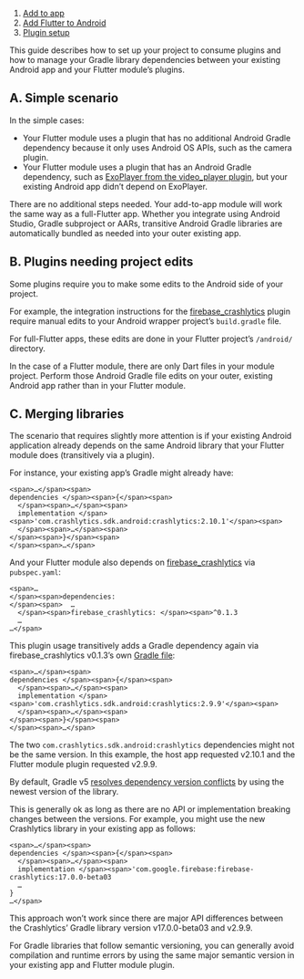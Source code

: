 1.  [Add to app](https://docs.flutter.dev/add-to-app)
2.  [Add Flutter to Android](https://docs.flutter.dev/add-to-app/android)
3.  [Plugin setup](https://docs.flutter.dev/add-to-app/android/plugin-setup)

This guide describes how to set up your project to consume plugins and how to manage your Gradle library dependencies between your existing Android app and your Flutter module’s plugins.

## A. Simple scenario

In the simple cases:

-   Your Flutter module uses a plugin that has no additional Android Gradle dependency because it only uses Android OS APIs, such as the camera plugin.
-   Your Flutter module uses a plugin that has an Android Gradle dependency, such as [ExoPlayer from the video\_player plugin](https://github.com/flutter/packages/blob/main/packages/video_player/video_player_android/android/build.gradle), but your existing Android app didn’t depend on ExoPlayer.

There are no additional steps needed. Your add-to-app module will work the same way as a full-Flutter app. Whether you integrate using Android Studio, Gradle subproject or AARs, transitive Android Gradle libraries are automatically bundled as needed into your outer existing app.

## B. Plugins needing project edits

Some plugins require you to make some edits to the Android side of your project.

For example, the integration instructions for the [firebase\_crashlytics](https://pub.dev/packages/firebase_crashlytics) plugin require manual edits to your Android wrapper project’s `build.gradle` file.

For full-Flutter apps, these edits are done in your Flutter project’s `/android/` directory.

In the case of a Flutter module, there are only Dart files in your module project. Perform those Android Gradle file edits on your outer, existing Android app rather than in your Flutter module.

## C. Merging libraries

The scenario that requires slightly more attention is if your existing Android application already depends on the same Android library that your Flutter module does (transitively via a plugin).

For instance, your existing app’s Gradle might already have:

```
<span>…</span><span>
dependencies </span><span>{</span><span>
  </span><span>…</span><span>
  implementation </span><span>'com.crashlytics.sdk.android:crashlytics:2.10.1'</span><span>
  </span><span>…</span><span>
</span><span>}</span><span>
</span><span>…</span>
```

And your Flutter module also depends on [firebase\_crashlytics](https://pub.dev/packages/firebase_crashlytics) via `pubspec.yaml`:

```
<span>…
</span><span>dependencies:
</span><span>  …
  </span><span>firebase_crashlytics: </span><span>^0.1.3
  …
…</span>
```

This plugin usage transitively adds a Gradle dependency again via firebase\_crashlytics v0.1.3’s own [Gradle file](https://github.com/firebase/flutterfire/blob/bdb95fcacf7cf077d162d2f267eee54a8b0be3bc/packages/firebase_crashlytics/android/build.gradle#L40):

```
<span>…</span><span>
dependencies </span><span>{</span><span>
  </span><span>…</span><span>
  implementation </span><span>'com.crashlytics.sdk.android:crashlytics:2.9.9'</span><span>
  </span><span>…</span><span>
</span><span>}</span><span>
</span><span>…</span>
```

The two `com.crashlytics.sdk.android:crashlytics` dependencies might not be the same version. In this example, the host app requested v2.10.1 and the Flutter module plugin requested v2.9.9.

By default, Gradle v5 [resolves dependency version conflicts](https://docs.gradle.org/current/userguide/dependency_resolution.html#sub:resolution-strategy) by using the newest version of the library.

This is generally ok as long as there are no API or implementation breaking changes between the versions. For example, you might use the new Crashlytics library in your existing app as follows:

```
<span>…</span><span>
dependencies </span><span>{</span><span>
  </span><span>…</span><span>
  implementation </span><span>'com.google.firebase:firebase-crashlytics:17.0.0-beta03
  …
}
…</span>
```

This approach won’t work since there are major API differences between the Crashlytics’ Gradle library version v17.0.0-beta03 and v2.9.9.

For Gradle libraries that follow semantic versioning, you can generally avoid compilation and runtime errors by using the same major semantic version in your existing app and Flutter module plugin.